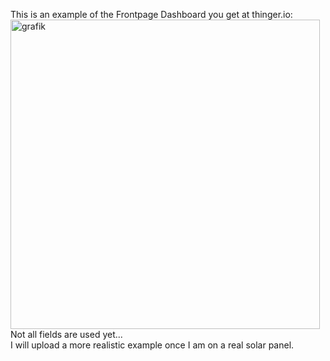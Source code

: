 This is an example of the Frontpage Dashboard you get at thinger.io:  
<img width="495" alt="grafik" src="https://github.com/rin67630/Victron_VE_on_Steroids/assets/14197155/becfe857-0c71-41f9-9168-8d5aa7ebb4af">  
Not all fields are used yet...   
I will upload a more realistic example once I am on a real solar panel.  

